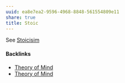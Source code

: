 ```yaml
---
uuid: ea8e7ea2-9596-4968-8848-561554809e11
share: true
title: Stoic
---
```

See [Stoicisim](../ddc479cf-bb65-4db1-a95e-8fe41c91208d)

#### Backlinks

* [Theory of Mind](/4112ed67-47cb-4c85-a8f5-3530d70fcf01)
* [Theory of Mind](/4112ed67-47cb-4c85-a8f5-3530d70fcf01)